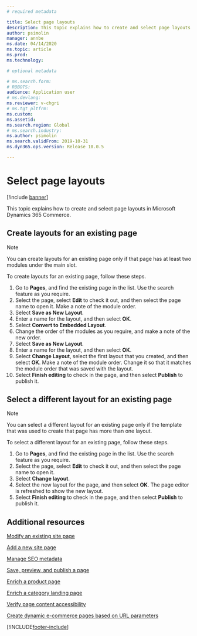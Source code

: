 ```yaml
---
# required metadata

title: Select page layouts
description: This topic explains how to create and select page layouts in Microsoft Dynamics 365 Commerce.
author: psimolin
manager: annbe
ms.date: 04/14/2020
ms.topic: article
ms.prod: 
ms.technology: 

# optional metadata

# ms.search.form: 
# ROBOTS: 
audience: Application user
# ms.devlang: 
ms.reviewer: v-chgri
# ms.tgt_pltfrm: 
ms.custom: 
ms.assetid: 
ms.search.region: Global
# ms.search.industry: 
ms.author: psimolin
ms.search.validFrom: 2019-10-31
ms.dyn365.ops.version: Release 10.0.5

---
```


# Select page layouts


[!include [banner](includes/banner.md)]

This topic explains how to create and select page layouts in Microsoft Dynamics 365 Commerce.

## Create layouts for an existing page

> [!NOTE]
> You can create layouts for an existing page only if that page has at least two modules under the main slot.

To create layouts for an existing page, follow these steps.

1. Go to **Pages**, and find the existing page in the list. Use the search feature as you require.
1. Select the page, select **Edit** to check it out, and then select the page name to open it. Make a note of the module order.
1. Select **Save as New Layout**.
1. Enter a name for the layout, and then select **OK**.
1. Select **Convert to Embedded Layout**.
1. Change the order of the modules as you require, and make a note of the new order.
1. Select **Save as New Layout**.
1. Enter a name for the layout, and then select **OK**.
1. Select **Change Layout**, select the first layout that you created, and then select **OK**. Make a note of the module order. Change it so that it matches the module order that was saved with the layout.
1. Select **Finish editing** to check in the page, and then select **Publish** to publish it. 

## Select a different layout for an existing page

> [!NOTE]
> You can select a different layout for an existing page only if the template that was used to create that page has more than one layout.

To select a different layout for an existing page, follow these steps.

1. Go to **Pages**, and find the existing page in the list. Use the search feature as you require.
1. Select the page, select **Edit** to check it out, and then select the page name to open it.
1. Select **Change layout**.
1. Select the new layout for the page, and then select **OK**. The page editor is refreshed to show the new layout.
1. Select **Finish editing** to check in the page, and then select **Publish** to publish it.

## Additional resources

[Modify an existing site page](modify-existing-page.md)

[Add a new site page](add-new-page.md)

[Manage SEO metadata](manage-seo-metadata.md)

[Save, preview, and publish a page](save-preview-publish-page.md)

[Enrich a product page](enrich-product-page.md)

[Enrich a category landing page](enrich-category-page.md)

[Verify page content accessibility](verify-accessibility.md)

[Create dynamic e-commerce pages based on URL parameters](create-dynamic-pages.md)



[!INCLUDE[footer-include](../includes/footer-banner.md)]